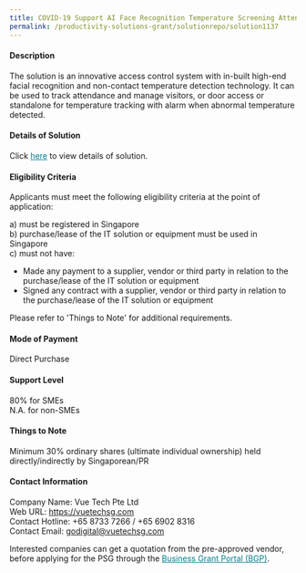 ```yaml
---
title: COVID-19 Support AI Face Recognition Temperature Screening Attendance and Visitor Management System Version 2.0 Package A (Per Bundle x 1)
permalink: /productivity-solutions-grant/solutionrepo/solution1137
---
```


#### Description

The solution is an innovative access control system with in-built high-end facial recognition and non-contact temperature detection technology. It can be used to track attendance and manage visitors, or door access or standalone for temperature tracking with alarm when abnormal temperature detected.

#### Details of Solution

Click <a href='https://govassist.gobusiness.gov.sg/images/psg/Desensitised_Vue_Tech_Annex_3_Part_1.pdf' style='color:#037e8a'>here</a> to view details of solution.

#### Eligibility Criteria

Applicants must meet the following eligibility criteria at the point of application:

a) must be registered in Singapore <br>
b) purchase/lease of the IT solution or equipment must be used in Singapore <br>
c) must not have:
- Made any payment to a supplier, vendor or third party in relation to the purchase/lease of the IT solution or equipment
- Signed any contract with a supplier, vendor or third party in relation to the purchase/lease of the IT solution or equipment

Please refer to 'Things to Note' for additional requirements.

#### Mode of Payment
Direct Purchase

#### Support Level
80% for SMEs <br>
N.A. for non-SMEs

#### Things to Note
Minimum 30% ordinary shares (ultimate individual ownership) held directly/indirectly by Singaporean/PR

#### Contact Information
Company Name: Vue Tech Pte Ltd<br>Web URL:  https://vuetechsg.com <br>Contact Hotline: +65 8733 7266 / +65 6902 8316<br>Contact Email: godigital@vuetechsg.com <br>

Interested companies can get a quotation from the pre-approved vendor, before applying for the PSG through the <a target='_blank' style='color:#037e8a' href='https://www.businessgrants.gov.sg/'>Business Grant Portal (BGP)</a>.

